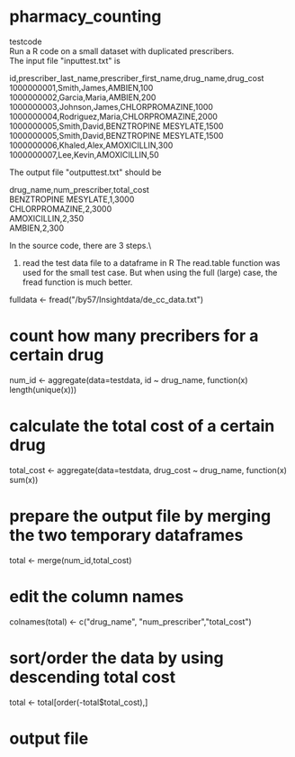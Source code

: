 # pharmacy_counting
testcode\
Run a R code on a small dataset with duplicated prescribers.\
The input file "inputtest.txt" is

id,prescriber_last_name,prescriber_first_name,drug_name,drug_cost\
1000000001,Smith,James,AMBIEN,100\
1000000002,Garcia,Maria,AMBIEN,200\
1000000003,Johnson,James,CHLORPROMAZINE,1000\
1000000004,Rodriguez,Maria,CHLORPROMAZINE,2000\
1000000005,Smith,David,BENZTROPINE MESYLATE,1500\
1000000005,Smith,David,BENZTROPINE MESYLATE,1500\
1000000006,Khaled,Alex,AMOXICILLIN,300\
1000000007,Lee,Kevin,AMOXICILLIN,50

The output file "outputtest.txt" should be

drug_name,num_prescriber,total_cost\
BENZTROPINE MESYLATE,1,3000\
CHLORPROMAZINE,2,3000\
AMOXICILLIN,2,350\
AMBIEN,2,300

In the source code, there are 3 steps.\
1. read the test data file to a dataframe in R
The read.table function was used for the small test case.  But when using the full (large) case, the fread function is much better.

fulldata <- fread("/by57/Insightdata/de_cc_data.txt")
#

# count how many precribers for a certain drug
num_id <- aggregate(data=testdata, id ~ drug_name, function(x) length(unique(x)))
#                    
# calculate the total cost of a certain drug
total_cost <- aggregate(data=testdata, drug_cost ~ drug_name, function(x) sum(x))
#
# prepare the output file by merging the two temporary dataframes
total <- merge(num_id,total_cost)
#
# edit the column names
colnames(total) <- c("drug_name", "num_prescriber","total_cost")
#
# sort/order the data by using descending total cost                       
total <- total[order(-total$total_cost),]
#
# output file
